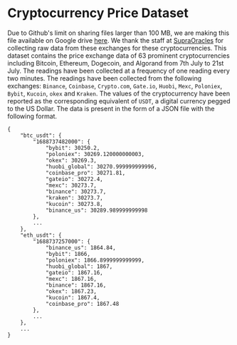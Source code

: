 # Cryptocurrency Price Dataset
Due to Github's limit on sharing files larger than 100 MB, we are making this file available on Google drive [here](https://drive.google.com/file/d/1uK8TAVtGVBbaWY7qVND63E_EKm0r0r2q/view?usp=sharing). We thank the staff at [SupraOracles](https://www.supra.com) for collecting raw data from these exchanges for these cryptocurrencies. This dataset contains the price exchange data of 63 prominent cryptocurrencies including Bitcoin, Ethereum, Dogecoin, and Algorand from 7th July to 21st July. The readings have been collected at a frequency of one reading every two minutes. The readings have been collected from the following exchanges: `Binance`, `Coinbase`, `Crypto.com`, `Gate.io`, `Huobi`, `Mexc`, `Poloniex`, `Bybit`, `Kucoin`, `okex` and `Kraken`. The values of the cryptocurrency have been reported as the corresponding equivalent of  `USDT`, a digital currency pegged to the US Dollar. The data is present in the form of a JSON file with the following format. 
```
{
    "btc_usdt": {
        "1688737482000": {
            "bybit": 30250.2,
            "poloniex": 30269.120000000003,
            "okex": 30269.3,
            "huobi_global": 30270.999999999996,
            "coinbase_pro": 30271.81,
            "gateio": 30272.4,
            "mexc": 30273.7,
            "binance": 30273.7,
            "kraken": 30273.7,
            "kucoin": 30273.8,
            "binance_us": 30289.989999999998
        },
        ...
    },
    "eth_usdt": {
        "1688737257000": {
            "binance_us": 1864.84,
            "bybit": 1866,
            "poloniex": 1866.8999999999999,
            "huobi_global": 1867,
            "gateio": 1867.16,
            "mexc": 1867.16,
            "binance": 1867.16,
            "okex": 1867.23,
            "kucoin": 1867.4,
            "coinbase_pro": 1867.48
        },
        ...
    },
    ...
}
```